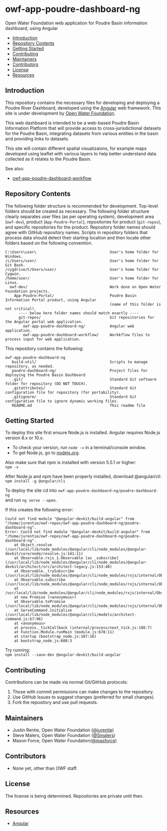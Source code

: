 # owf-app-poudre-dashboard-ng
Open Water Foundation web application for Poudre Basin information dashboard,
using Angular

* [Introduction](#introduction)
* [Repository Contents](#repository_contents)
* [Getting Started](#getting-started)
* [Contributing](#contributing)
* [Maintainers](#maintainers)
* [Contributors](#contributors)
* [License](#license)
* [Resources](#resources)

## Introduction ##
This repository contains the necessary files for developing and deploying a Poudre River Dashboard,
developed using the [Angular](https://angular.io/) web framework. This site is under development by
[Open Water Foundation](http://openwaterfoundation.org/).

This web dashboard is intended to be a web-based Poudre Basin Information Platform that will provide
access to cross-jurisdictional datasets for the Poudre Basin, integrating datasets from various entities
in the basin and providing links to datasets.

This site will contain different spatial visualizaions, for example maps developed using leaflet with
various layers to help better understand data collected as it relates to the Poudre Basin.

See also:
* [owf-app-poudre-dashboard-workflow](https://github.com/OpenWaterFoundation/owf-app-poudre-dashboard-workflow)

## Repository Contents ##
The following folder structure is recommended for development.
Top-level folders should be created as necessary.
The following folder structure clearly separates user files (as per operating system),
development area (`owf-dev`), product (`App-Poudre-Portal`), repositories for product (`git-repos`),
and specific repositories for the product.
Repository folder names should agree with GitHub repository names.
Scripts in repository folders that process data should detect their starting location
and then locate other folders based on the following convention.

```
C:\Users\user\                                 User's home folder for Windows.
/c/Users/user/                                 User's home folder for Git Bash.
/cygdrive/C/Users/user/                        User's home folder for Cygwin.
/home/user/                                    User's home folder for Linux.
  owf-dev/                                     Work done on Open Water Foundation projects.
    App-Poudre-Portal/                         Poudre Basin Information Portal product, using Angular
                                               (name of this folder is not critical).
      ---- below here folder names should match exactly ----
      git-repos/                               Git repositories for the Angular portal web application.
        owf-app-poudre-dashboard-ng/           Angular web application.
        owf-app-poudre-dashboard-workflow/     Workkflow files to process input for web application.
```

This repository contains the following:
```
owf-app-poudre-dashboard-ng
   build-util/                                 Scripts to manage repository, as needed.
   poudre-dashboard-ng/                        Project files for deploying the Poudre Basin Dashboard
   .git/                                       Standard Git software folder for repository (DO NOT TOUCH).
   .gitattributes/                             Standard Git configuration file for repository (for portability).
   .gitignore/                                 Standard Git configuration file to ignore dynamic working files.
   README.md                                   This readme file
```

## Getting Started ##

To deploy this site first ensure Node.js is installed.
Angular requires Node.js version 8.x or 10.x.
* To check your version, run `node -v` in a terminal/console window.
* To get Node.js, go to [nodejs.org](nodejs.org).

Also make sure that npm is installed with version 5.5.1 or higher:  
` npm -v `

After Node.js and npm have been properly installed, download @angular/cli:  
`npm install -g @angular/cli`

To deploy the site cd into `owf-app-poudre-dashboard-ng/poudre-dashboard-ng`  
and run `ng serve --open`.

If this creates the following error:  
```
Could not find module "@angular-devkit/build-angular" from "/home/jurentie/owf-repos/owf-app-poudre-dashboard-ng/poudre-dashboard-ng".
Error: Could not find module "@angular-devkit/build-angular" from "/home/jurentie/owf-repos/owf-app-poudre-dashboard-ng/poudre-dashboard-ng".
    at Object.resolve (/usr/local/lib/node_modules/@angular/cli/node_modules/@angular-devkit/core/node/resolve.js:141:11)
    at Observable.rxjs_1.Observable [as _subscribe] (/usr/local/lib/node_modules/@angular/cli/node_modules/@angular-devkit/architect/src/architect-legacy.js:153:40)
    at Observable._trySubscribe (/usr/local/lib/node_modules/@angular/cli/node_modules/rxjs/internal/Observable.js:44:25)
    at Observable.subscribe (/usr/local/lib/node_modules/@angular/cli/node_modules/rxjs/internal/Observable.js:30:22)
    at /usr/local/lib/node_modules/@angular/cli/node_modules/rxjs/internal/Observable.js:99:19
    at new Promise (<anonymous>)
    at Observable.toPromise (/usr/local/lib/node_modules/@angular/cli/node_modules/rxjs/internal/Observable.js:97:16)
    at ServeCommand.initialize (/usr/local/lib/node_modules/@angular/cli/models/architect-command.js:67:96)
    at <anonymous>
    at process._tickCallback (internal/process/next_tick.js:188:7)
    at Function.Module.runMain (module.js:678:11)
    at startup (bootstrap_node.js:187:16)
    at bootstrap_node.js:608:3
```

Try running:  
`npm install --save-dev @angular-devkit/build-angular`

## Contributing ##
Contributions can be made via normal Git/GitHub protocols:

1. Those with commit permissions can make changes to the repository.
2. Use GitHub Issues to suggest changes (preferred for small changes).
3. Fork the repository and use pull requests.

## Maintainers ##
* Justin Rentie, Open Water Foundation ([@jurentie](https://github.com/jurentie))
* Steve Malers, Open Water Foundation ([@Smalers](https://github.com/smalers))
* Mason Force, Open Water Foundation([@masforce](https://github.com/masforce))

## Contributors ##
* None yet, other than OWF staff.

## License ##
The license is being determined. Repositories are private until then.

## Resources ##
* [Angular](https://angular.io/)
